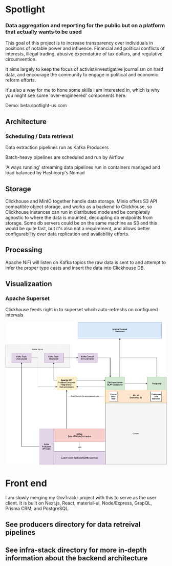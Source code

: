 # Spotlight 

### Data aggregation and reporting for the public but on a platform that actually wants to be used


This goal of this project is to increase transparency over individuals in positions of notable power and influence. Financial and political conflicts of interests, illegal trading, abusive expendature of tax dollars, and regulative circumvention.

It aims largely to keep the focus of activist/investigative journalism on hard data, and encourage the community to engage in political and economic reform efforts.

It's also a way for me to hone some skills I am interested in, which is why you might see some 'over-engineered' components here. 

Demo: beta.spotlight-us.com

## Architecture
### Scheduling / Data retrieval
Data extraction pipelines run as Kafka Producers

Batch-heavy pipelines are scheduled and run by Airflow

'Always running' streaming data pipelines run in containers managed and load balanced by Hashicorp's Nomad

## Storage
Clickhouse and MinIO together handle data storage. Minio offers S3 API compatible object storage, and works as a backend to Clickhouse, so Clickhouse instances can run in distributed mode and be completely agnostic to where the data is mounted, decoupling db endpoints from storage. Some db servers could be on the same machine as S3 and this would be quite fast, but it's also not a requirement, and allows better configurability over data replication and availability efforts. 

## Processing
Apache NiFi will listen on Kafka topics the raw data is sent to and attempt to infer the proper type casts and insert the data into Clickhouse DB.


## Visualizaation
### Apache Superset
Clickhouse feeds right in to superset whcih auto-refreshs on configured intervals

![Diagram](./architecture.png)


# Front end

I am slowly merging my GovTrackr project with this to serve as the user client. It is built on Next.js, React, material-ui, Node/Express, GrapQL, Prisma CRM, and PostgreSQL. 

## See producers directory for data retreival pipelines

## See infra-stack directory for more in-depth information about the backend architecture
